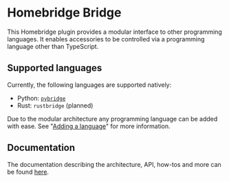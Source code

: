 # Homebridge Bridge

This Homebridge plugin provides a modular interface to other programming languages.
It enables accessories to be controlled via a programming language other than TypeScript.

## Supported languages

Currently, the following languages are supported natively:

- Python: [`pybridge`](https://github.com/homebridge-bridge/pybridge)
- Rust: `rustbridge` (planned)

Due to the modular architecture any programming language can be added with ease.
See "[Adding a language](./docs/how-to.md#adding-support-for-a-programming-language)" for more information.

## Documentation

The documentation describing the architecture, API, how-tos and more can be found [here](./docs/).
